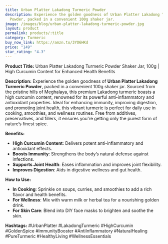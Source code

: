 ```yaml
---
title: Urban Platter Lakadong Turmeric Powder
description: Experience the golden goodness of Urban Platter Lakadong Turmeric
  Powder, packed in a convenient 100g shaker jar.
image: /images/blog/urban-platter-lakadong-turmeric-powder.jpg
layout: product
permalink: products/:title
category: Turmeric
buy_now_link: https://amzn.to/3YO6HKd
price: "149"
star_rating: "4.3"
---
```

**Product Title:** Urban Platter Lakadong Turmeric Powder Shaker Jar, 100g | High Curcumin Content for Enhanced Health Benefits

**Description:**
Experience the golden goodness of **Urban Platter Lakadong Turmeric Powder**, packed in a convenient 100g shaker jar. Sourced from the pristine hills of Meghalaya, this premium Lakadong turmeric boasts a high curcumin content, renowned for its powerful anti-inflammatory and antioxidant properties. Ideal for enhancing immunity, improving digestion, and promoting joint health, this vibrant turmeric is perfect for daily use in cooking, smoothies, and wellness routines. Free from additives, preservatives, and fillers, it ensures you're getting only the purest form of nature’s finest spice.

**Benefits:**
- **High Curcumin Content**: Delivers potent anti-inflammatory and antioxidant effects.
- **Boosts Immunity**: Strengthens the body’s natural defense against infections.
- **Supports Joint Health**: Eases inflammation and improves joint flexibility.
- **Improves Digestion**: Aids in digestive wellness and gut health.

**How to Use:**
- **In Cooking**: Sprinkle on soups, curries, and smoothies to add a rich flavor and health benefits.
- **For Wellness**: Mix with warm milk or herbal tea for a nourishing golden drink.
- **For Skin Care**: Blend into DIY face masks to brighten and soothe the skin.

**Hashtags:**
#UrbanPlatter #LakadongTurmeric #HighCurcumin #GoldenSpice #ImmunityBooster #AntiInflammatory #NaturalHealing #PureTurmeric #HealthyLiving #WellnessEssentials
